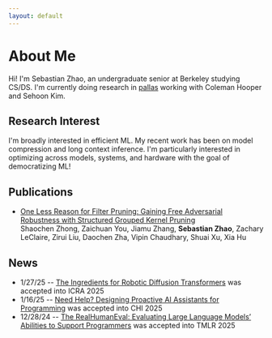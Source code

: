 ```yaml
---
layout: default
---
```

# About Me

Hi! I'm Sebastian Zhao, an undergraduate senior at Berkeley studying CS/DS. I'm currently doing research in [pallas](https://github.com/SqueezeAILab) working with Coleman Hooper and Sehoon Kim.

## Research Interest

I'm broadly interested in efficient ML.  My recent work has been on model compression and long context inference. I'm particularly interested in optimizing across models, systems, and hardware with the goal of democratizing ML!

## Publications

*   [One Less Reason for Filter Pruning: Gaining Free Adversarial Robustness with Structured Grouped Kernel Pruning](https://nips.cc/virtual/2023/poster/71747)\
Shaochen Zhong, Zaichuan You, Jiamu Zhang, **Sebastian Zhao**, Zachary LeClaire, Zirui Liu, Daochen Zha, Vipin Chaudhary, Shuai Xu, Xia Hu

## News

* 1/27/25 -- [The Ingredients for Robotic Diffusion Transformers](https://arxiv.org/abs/2410.10088) was accepted into ICRA 2025
* 1/16/25 -- [Need Help? Designing Proactive AI Assistants for Programming](https://arxiv.org/abs/2410.04596) was accepted into CHI 2025
* 12/28/24 -- [The RealHumanEval: Evaluating Large Language Models’ Abilities to Support Programmers](https://arxiv.org/abs/2404.02806) was accepted into TMLR 2025
